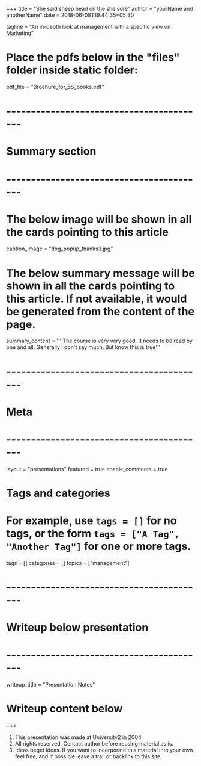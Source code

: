 +++
title = "She said sheep head on the she sore"
author = "yourName and anotherName"
date = 2018-06-08T19:44:35+05:30

tagline = "An in-depth look at management with a specific view on Marketing"

# Place the pdfs below in the "files" folder inside static folder:
pdf_file = "Brochure_for_5S_books.pdf"
# -----------------------------------------
# Summary section
# -----------------------------------------

# The below image will be shown in all the cards pointing to this article
caption_image = "dog_popup_thanks3.jpg"
# The below summary message will be shown in all the cards pointing to this article. If not available, it would be generated from the content of the page.
summary_content = '''
The course is very very good. It needs to be read by one and all.
Generally I don't say much. But know this is true'''


# -----------------------------------------
# Meta
# -----------------------------------------

layout = "presentations"
featured = true
enable_comments = true

# Tags and categories
# For example, use `tags = []` for no tags, or the form `tags = ["A Tag", "Another Tag"]` for one or more tags.
tags = []
categories = []
topics = ["management"]

# -----------------------------------------
# Writeup below presentation
# -----------------------------------------

writeup_title = "Presentation Notes"
# Writeup content below
+++
1. This presentation was made at University2 in 2004
2. All rights reserved. Contact author before reusing material as is.
3. Ideas beget ideas. If you want to incorporate this material into your own feel free, and if possible leave a trail or backlink to this site



